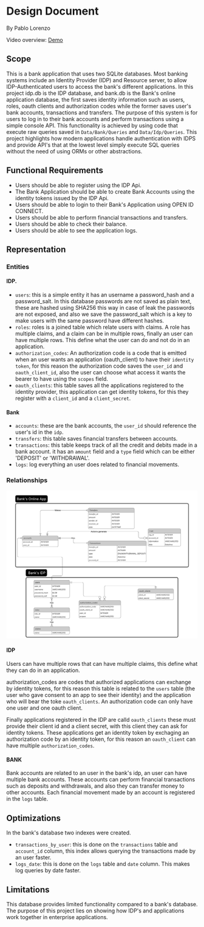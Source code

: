 # Design Document

By Pablo Lorenzo

Video overview: [Demo](https://youtu.be/z3Xj8uyYM28?si=sYfwwzowZXfFexmu)

## Scope

This is a bank application that uses two SQLite databases. Most banking systems include an Identity Provider (IDP) and Resource server, to allow IDP-Authenticated users to access the bank's different applications.
In this project idp.db is the IDP database, and bank.db is the Bank's online application database, the first saves identity information such as users, roles, oauth clients and authorization codes while the former saves user's bank accounts, transactions and transfers. The purpose of this system is for users to log in to their bank accounts and perform transactions using a simple console API. This functionality is achieved by using code that execute raw queries saved in `Data/Bank/Queries` and `Data/Idp/Queries`. This project highlights how modern applications handle authentication with IDPS and provide API's that at the lowest level simply execute SQL queries without the need of using ORMs or other abstractions.

## Functional Requirements
* Users should be able to register using the IDP Api.
* The Bank Application should be able to create Bank Accounts using the identity tokens issued by the IDP Api.
* Users should be able to login to their Bank's Application using OPEN ID CONNECT.
* Users should be able to perform financial transactions and transfers.
* Users should be able to check their balance.
* Users should be able to see the application logs.

## Representation

### Entities
#### IDP.
* `users`: this is a simple entity it has an username a password_hash and a password_salt. In this database passwords are not saved as plain text, these are hashed using SHA256 this way in case of leak the passwords are not exposed, and also we save the password_salt which is a key to make users with the same password have different hashes.
* `roles`: roles is a joined table which relate users with claims. A role has multiple claims, and a claim can be in multiple rows, finally an user can have multiple rows. This define what the user can do and not do in an application.
* `authorization_codes`: An authorization code is a code that is emitted when an user wants an application (oauth_client) to have their `identity token`, for this reason the authorization code saves the `user_id` and `oauth_client_id`, also the user can choose what access it wants the bearer to have using the `scopes` field.
* `oauth_clients`: this table saves all the applications registered to the identity provider, this application can get identity tokens, for this they register with a `client_id` and a `client_secret`.

#### Bank
* `accounts`: these are the bank accounts, the `user_id` should reference the user's id in the `idp`.
* `transfers`: this table saves financial transfers between accounts.
* `transactions`: this table keeps track of all the credit and debits made in a bank account. it has an `amount` field and a `type` field which can be either 'DEPOSIT' or 'WITHDRAWAL'.
* `logs`: log everything an user does related to financial movements.

### Relationships
![Entity Relationship Diagram](ER%20BankApp.png)

#### IDP
Users can have multiple rows that can have multiple claims, this define what they can do in an application.

authorization_codes are codes that authorized applications can exchange by identity tokens, for this reason this table is related to the `users` table (the user who gave consent to an app to see their identity) and
the application who will bear the toke `oauth_clients`. An authorization code can only have one user and one oauth client.

Finally applications registered in the IDP are calld `oauth_clients` these must provide their client id and a client secret, with this client they can ask for identity tokens. These applications get an identity token
by exchaging an authorization code by an identity token, for this reason an `oauth_client` can have multiple `authorization_codes`.

#### BANK
Bank accounts are related to an user in the bank's idp, an user can have multiple bank accounts. These accounts can perform financial transactions such as deposits and withdrawals, and also they can transfer money to other accounts. Each financial movement made by an account is registered in the `logs` table.

## Optimizations

In the bank's database two indexes were created.
- `transactions_by_user`: this is done on the `transactions` table and `account_id` column, this index allows querying the transactions made by an user faster.
- `logs_date`: this is done on the `logs` table and `date` column. This makes log queries by date faster.

## Limitations
This database provides limited functionality compared to a bank's database. The purpose of this project lies on showing how IDP's and applications work together in enterprise applications.
